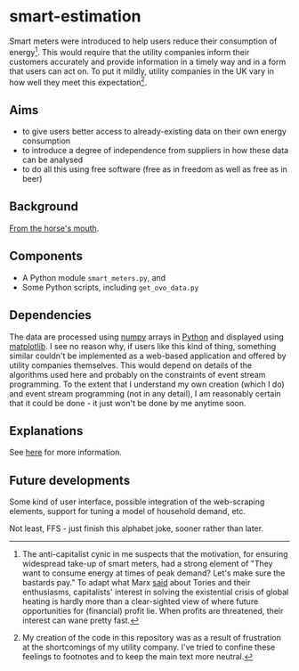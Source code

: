 # smart-estimation

Smart meters were introduced to help users reduce their consumption of energy[^1]. This would require that the utility companies inform their customers accurately and provide information in a timely way and in a form that users can act on. To put it mildly, utility companies in the UK vary in how well they meet this expectation[^2].

[^1]: The anti-capitalist cynic in me suspects that the motivation, for ensuring widespread take-up of smart meters, had a strong element of "They want to consume energy at times of peak demand? Let's make sure the bastards pay." To adapt what Marx [said](https://libquotes.com/karl-marx/quote/lbi8n2o) about Tories and their enthusiasms, capitalists' interest in solving the existential crisis of global heating is hardly more than a clear-sighted view of where future opportunities for (financial) profit lie. When profits are threatened, their interest can wane pretty fast.
[^2]: My creation of the code in this repository was as a result of frustration at the shortcomings of my utility company. I've tried to confine these feelings to footnotes and to keep the main text more neutral.

## Aims

- to give users better access to already-existing data on their own energy consumption
- to introduce a degree of independence from suppliers in how these data can be analysed
- to do all this using free software (free as in freedom as well as free as in beer)

## Background

[From the horse's mouth](https://www.gov.uk/guidance/smart-meters-how-they-work).

## Components

- A Python module `smart_meters.py`, and
- Some Python scripts, including `get_ovo_data.py`

## Dependencies

The data are processed using [numpy](https://numpy.org/) arrays in [Python](https://www.python.org/) and displayed using [matplotlib](https://matplotlib.org/stable/index.html). I see no reason why, if users like this kind of thing, something similar couldn't be implemented as a web-based application and offered by utility companies themselves. This would depend on details of the algorithms used here and probably on the constraints of event stream programming. To the extent that I understand my own creation (which I do) and event stream programming (not in any detail), I am reasonably certain that it could be done - it just won't be done by me anytime soon.

## Explanations

See [here](docs/explanation.md) for more information.



## Future developments

Some kind of user interface, possible integration of the web-scraping elements, support for tuning a model of household demand, etc.

Not least, FFS - just finish this alphabet joke, sooner rather than later.